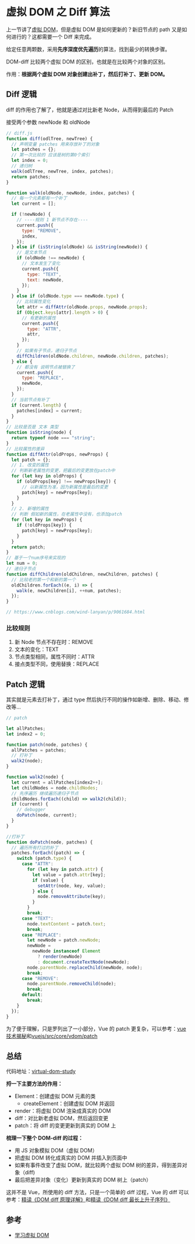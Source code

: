 # 虚拟 DOM 之 Diff 算法

上一节讲了[虚拟 DOM](./一次搞懂-Vue之虚拟DOM)，但是虚拟 DOM 是如何更新的？新旧节点的 path 又是如何进行的？这都需要一个 Diff 来完成。

给定任意两颗数，采用**先序深度优先遍历**的算法，找到最少的转换步骤。

DOM-diff 比较两个虚拟 DOM 的区别，也就是在比较两个对象的区别。

作用：**根据两个虚拟 DOM 对象创建出补丁，然后打补丁、更新 DOM。**

## Diff 逻辑

diff 的作用也了解了，他就是通过对比新老 Node，从而得到最后的 Patch

接受两个参数 newNode 和 oldNode

```js
// diff.js
function diff(odlTree, newTree) {
  // 声明变量 patches 用来存放补丁的对象
  let patches = {};
  // 第一次比较的 应该是树的第0个索引
  let index = 0;
  // 递归树
  walk(odlTree, newTree, index, patches);
  return patches;
}

function walk(oldNode, newNode, index, patches) {
  // 每一个元素都有一个补丁
  let current = [];

  if (!newNode) {
    // ----规则 1 新节点不存在----
    current.push({
      type: "REMOVE",
      index,
    });
  } else if (isString(oldNode) && isString(newNode)) {
    // 是文本节点
    if (oldNode !== newNode) {
      // 文本发生了变化
      current.push({
        type: "TEXT",
        text: newNode,
      });
    }
  } else if (oldNode.type === newNode.type) {
    // 比较属性变化
    let attr = diffAttr(oldNode.props, newNode.props);
    if (Object.keys[attr].length > 0) {
      // 有更新的属性
      current.push({
        type: "ATTR",
        attr,
      });
    }
    // 如果有子节点，递归子节点
    diffChildren(oldNode.children, newNode.children, patches);
  } else {
    // 都没有 说明节点被替换了
    current.push({
      type: "REPLACE",
      newNode,
    });
  }
  // 当前节点有补丁
  if (current.length) {
    patches[index] = current;
  }
}
// 比较是否是 文本 类型
function isString(node) {
  return typeof node === "string";
}
// 比较属性的差异
function diffAttr(oldProps, newProps) {
  let patch = {};
  // 1. 改变的属性
  // 判断新老属性的变更，把最后的变更放在patch中
  for (let key in oldProps) {
    if (oldProps[key] !== newProps[key]) {
      // 以新属性为准，因为新属性是最后的变更
      patch[key] = newProps[key];
    }
  }
  // 2. 新增的属性
  // 判断 假如新的属性，在老属性中没有，也添加patch
  for (let key in newProps) {
    if (!oldProps[key]) {
      patch[key] = newProps[key];
    }
  }
  return patch;
}
// 基于一个num序号来实现的
let num = 0;
// 递归子节点
function diffChildren(oldChildren, newChildren, patches) {
  // 比较老的第一个和新的第一个
  oldChildren.forEach((e, i) => {
    walk(e, newChildren[i], ++num, patches);
  });
}

// https://www.cnblogs.com/wind-lanyan/p/9061684.html
```

### 比较规则

1. 新 Node 节点不存在时：REMOVE
2. 文本的变化：TEXT
3. 节点类型相同，属性不同时：ATTR
4. 接点类型不同，使用替换：REPLACE

## Patch 逻辑

其实就是元素去打补丁，通过 type 然后执行不同的操作如新增、删除、移动、修改等...

```js
// patch

let allPatches;
let index2 = 0;

function patch(node, patches) {
  allPatches = patches;
  // 打补丁
  walk2(node);
}

function walk2(node) {
  let current = allPatches[index2++];
  let childNodes = node.childNodes;
  // 先序遍历 继续遍历递归子节点
  childNodes.forEach((child) => walk2(child));
  if (current) {
    // debugger
    doPatch(node, current);
  }
}

//打补丁
function doPatch(node, patches) {
  // 遍历所有打过的补丁
  patches.forEach((patch) => {
    switch (patch.type) {
      case "ATTR":
        for (let key in patch.attr) {
          let value = patch.attr[key];
          if (value) {
            setAttr(node, key, value);
          } else {
            node.removeAttribute(key);
          }
        }
        break;
      case "TEXT":
        node.textContent = patch.text;
        break;
      case "REPLACE":
        let newNode = patch.newNode;
        newNode =
          newNode instanceof Element
            ? render(newNode)
            : document.createTextNode(newNode);
        node.parentNode.replaceChild(newNode, node);
        break;
      case "REMOVE":
        node.parentNode.removeChild(node);
        break;
      default:
        break;
    }
  });
}
```

为了便于理解，只是罗列出了一小部分，Vue 的 patch 更复杂，可以参考：[vue 技术揭秘](https://ustbhuangyi.github.io/vue-analysis/v2/components/patch.html)和[vuejs/src/core/vdom/patch](https://github1s.com/vuejs/vue/blob/HEAD/src/core/vdom/patch.js)

## 总结

代码地址：[virtual-dom-study](https://github.com/AnsonZnl/virtual-dom-study)

**捋一下主要方法的作用：**

- Element：创建虚拟 DOM 元素的类
  - createElement：创建虚拟 DOM 并返回
- render：将虚拟 DOM 渲染成真实的 DOM
- diff：对比新老虚拟 DOM，然后返回变更
- patch：将 diff 的变更更新到真实的 DOM 上

**梳理一下整个 DOM-diff 的过程：**

- 用 JS 对象模拟 DOM（虚拟 DOM）
- 把虚拟 DOM 转化成真实的 DOM 并插入到页面中
- 如果有事件改变了虚拟 DOM，就比较两个虚拟 DOM 树的差异，得到差异对象（diff)
- 最后把差异对象（变化）更新到真实的 DOM 树上（patch）

这并不是 Vue，所使用的 diff 方法，只是一个简单的 diff 过程，Vue 的 diff 可以参考：[精读《DOM diff 原理详解》](https://github.com/ascoders/weekly/blob/v2/190.%E7%B2%BE%E8%AF%BB%E3%80%8ADOM%20diff%20%E5%8E%9F%E7%90%86%E8%AF%A6%E8%A7%A3%E3%80%8B.md)和[精读《DOM diff 最长上升子序列》](https://github.com/ascoders/weekly/blob/v2/192.%E7%B2%BE%E8%AF%BB%E3%80%8ADOM%20diff%20%E6%9C%80%E9%95%BF%E4%B8%8A%E5%8D%87%E5%AD%90%E5%BA%8F%E5%88%97%E3%80%8B.md)

## 参考

- [学习虚拟 DOM](https://juejin.cn/post/6844903806132568072#heading-8)
